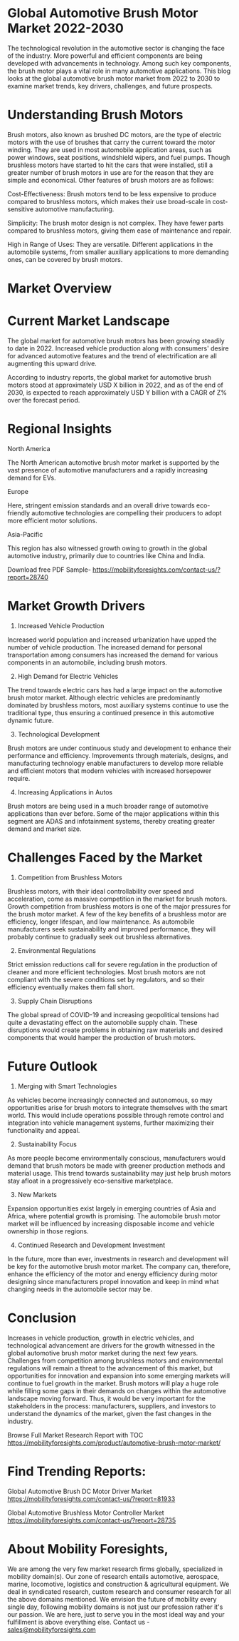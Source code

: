 # Global Automotive Brush Motor Market 2022-2030

The technological revolution in the automotive sector is changing the face of the industry. More powerful and efficient components are being developed with advancements in technology. Among such key components, the brush motor plays a vital role in many automotive applications. This blog looks at the global automotive brush motor market from 2022 to 2030 to examine market trends, key drivers, challenges, and future prospects.

# Understanding Brush Motors

Brush motors, also known as brushed DC motors, are the type of electric motors with the use of brushes that carry the current toward the motor winding. They are used in most automobile application areas, such as power windows, seat positions, windshield wipers, and fuel pumps. Though brushless motors have started to hit the cars that were installed, still a greater number of brush motors in use are for the reason that they are simple and economical. Other features of brush motors are as follows:

Cost-Effectiveness: Brush motors tend to be less expensive to produce compared to brushless motors, which makes their use broad-scale in cost-sensitive automotive manufacturing.

Simplicity: The brush motor design is not complex. They have fewer parts compared to brushless motors, giving them ease of maintenance and repair.

High in Range of Uses: They are versatile. Different applications in the automobile systems, from smaller auxiliary applications to more demanding ones, can be covered by brush motors.

# Market Overview

# Current Market Landscape

The global market for automotive brush motors has been growing steadily to date in 2022. Increased vehicle production along with consumers' desire for advanced automotive features and the trend of electrification are all augmenting this upward drive.

According to industry reports, the global market for automotive brush motors stood at approximately USD X billion in 2022, and as of the end of 2030, is expected to reach approximately USD Y billion with a CAGR of Z% over the forecast period.

# Regional Insights

North America

The North American automotive brush motor market is supported by the vast presence of automotive manufacturers and a rapidly increasing demand for EVs.

Europe

Here, stringent emission standards and an overall drive towards eco-friendly automotive technologies are compelling their producers to adopt more efficient motor solutions.

Asia-Pacific

This region has also witnessed growth owing to growth in the global automotive industry, primarily due to countries like China and India.

Download free PDF Sample- https://mobilityforesights.com/contact-us/?report=28740

# Market Growth Drivers

1. Increased Vehicle Production

Increased world population and increased urbanization have upped the number of vehicle production. The increased demand for personal transportation among consumers has increased the demand for various components in an automobile, including brush motors.

2. High Demand for Electric Vehicles

The trend towards electric cars has had a large impact on the automotive brush motor market. Although electric vehicles are predominantly dominated by brushless motors, most auxiliary systems continue to use the traditional type, thus ensuring a continued presence in this automotive dynamic future.

3. Technological Development

Brush motors are under continuous study and development to enhance their performance and efficiency. Improvements through materials, designs, and manufacturing technology enable manufacturers to develop more reliable and efficient motors that modern vehicles with increased horsepower require.

4. Increasing Applications in Autos

Brush motors are being used in a much broader range of automotive applications than ever before. Some of the major applications within this segment are ADAS and infotainment systems, thereby creating greater demand and market size.

# Challenges Faced by the Market

1. Competition from Brushless Motors

Brushless motors, with their ideal controllability over speed and acceleration, come as massive competition in the market for brush motors. Growth competition from brushless motors is one of the major pressures for the brush motor market. A few of the key benefits of a brushless motor are efficiency, longer lifespan, and low maintenance. As automobile manufacturers seek sustainability and improved performance, they will probably continue to gradually seek out brushless alternatives.

2. Environmental Regulations

Strict emission reductions call for severe regulation in the production of cleaner and more efficient technologies. Most brush motors are not compliant with the severe conditions set by regulators, and so their efficiency eventually makes them fall short.

3. Supply Chain Disruptions

The global spread of COVID-19 and increasing geopolitical tensions had quite a devastating effect on the automobile supply chain. These disruptions would create problems in obtaining raw materials and desired components that would hamper the production of brush motors.

# Future Outlook

1. Merging with Smart Technologies

As vehicles become increasingly connected and autonomous, so may opportunities arise for brush motors to integrate themselves with the smart world. This would include operations possible through remote control and integration into vehicle management systems, further maximizing their functionality and appeal.

2. Sustainability Focus

As more people become environmentally conscious, manufacturers would demand that brush motors be made with greener production methods and material usage. This trend towards sustainability may just help brush motors stay afloat in a progressively eco-sensitive marketplace.

3. New Markets

Expansion opportunities exist largely in emerging countries of Asia and Africa, where potential growth is promising. The automobile brush motor market will be influenced by increasing disposable income and vehicle ownership in those regions.

4. Continued Research and Development Investment

In the future, more than ever, investments in research and development will be key for the automotive brush motor market. The company can, therefore, enhance the efficiency of the motor and energy efficiency during motor designing since manufacturers propel innovation and keep in mind what changing needs in the automobile sector may be.

# Conclusion

Increases in vehicle production, growth in electric vehicles, and technological advancement are drivers for the growth witnessed in the global automotive brush motor market during the next few years. Challenges from competition among brushless motors and environmental regulations will remain a threat to the advancement of this market, but opportunities for innovation and expansion into some emerging markets will continue to fuel growth in the market. Brush motors will play a huge role while filling some gaps in their demands on changes within the automotive landscape moving forward. Thus, it would be very important for the stakeholders in the process: manufacturers, suppliers, and investors to understand the dynamics of the market, given the fast changes in the industry.
 
Browse Full Market Research Report with TOC https://mobilityforesights.com/product/automotive-brush-motor-market/

# Find Trending Reports:

Global Automotive Brush DC Motor Driver Market https://mobilityforesights.com/contact-us/?report=81933

Global Automotive Brushless Motor Controller Market https://mobilityforesights.com/contact-us/?report=28735



# About Mobility Foresights,
We are among the very few market research firms globally, specialized in mobility domain(s). Our zone of research entails automotive, aerospace, marine, locomotive, logistics and construction & agricultural equipment. We deal in syndicated research, custom research and consumer research for all the above domains mentioned.
We envision the future of mobility every single day, following mobility domains is not just our profession rather it's our passion. We are here, just to serve you in the most ideal way and your fulfillment is above everything else. Contact us -  sales@mobilityforesights.com
